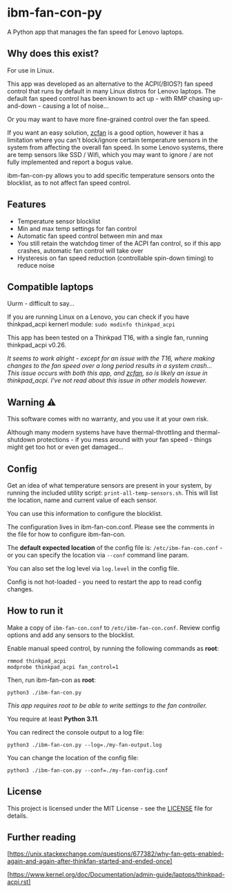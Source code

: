# ibm-fan-con-py
A Python app that manages the fan speed for Lenovo laptops.


## Why does this exist?
For use in Linux.

This app was developed as an alternative to the ACPI(/BIOS?) fan speed control that runs by default in many Linux distros for Lenovo laptops.
The default fan speed control has been known to act up - with RMP chasing up-and-down - causing a lot of noise...

Or you may want to have more fine-grained control over the fan speed.

If you want an easy solution, [zcfan](https://github.com/cdown/zcfan) is a good option, however it has a limitation where you can't block/ignore certain temperature sensors in the system from affecting the overall fan speed. In some Lenovo systems, there are temp sensors like SSD / Wifi, which you may want to ignore / are not fully implemented and report a bogus value.

ibm-fan-con-py allows you to add specific temperature sensors onto the blocklist, as to not affect fan speed control.


## Features
* Temperature sensor blocklist
* Min and max temp settings for fan control
* Automatic fan speed control between min and max
* You still retain the watchdog timer of the ACPI fan control, so if this app crashes, automatic fan control will take over
* Hysteresis on fan speed reduction (controllable spin-down timing) to reduce noise


## Compatible laptops
Uurm - difficult to say...

If you are running Linux on a Lenovo, you can check if you have thinkpad_acpi kernerl module:
`sudo modinfo thinkpad_acpi`

This app has been tested on a Thinkpad T16, with a single fan, running thinkpad_acpi v0.26.

*It seems to work alright - except for an issue with the T16, where making changes to the fan speed over a long period results in a system crash... This issue occurs with both this app, and [zcfan](https://github.com/cdown/zcfan), so is likely an issue in thinkpad_acpi. I've not read about this issue in other models however.*


## Warning ⚠️
This software comes with no warranty, and you use it at your own risk.

Although many modern systems have have thermal-throttling and thermal-shutdown protections - if you mess around with your fan speed - things might get too hot or even get damaged...


## Config
Get an idea of what temperature sensors are present in your system, by running the included utility script: `print-all-temp-sensors.sh`.
This will list the location, name and current value of each sensor.

You can use this information to configure the blocklist.

The configuration lives in ibm-fan-con.conf. Please see the comments in the file for how to configure ibm-fan-con.

The **default expected location** of the config file is: `/etc/ibm-fan-con.conf` - or you can specify the location via `--conf` command line param.

You can also set the log level via `log.level` in the config file.

Config is not hot-loaded - you need to restart the app to read config changes.


## How to run it
Make a copy of `ibm-fan-con.conf` to `/etc/ibm-fan-con.conf`.
Review config options and add any sensors to the blocklist.

Enable manual speed control, by running the following commands as **root**:
```
rmmod thinkpad_acpi
modprobe thinkpad_acpi fan_control=1
```

Then, run ibm-fan-con as **root**:
```
python3 ./ibm-fan-con.py
```
*This app requires root to be able to write settings to the fan controller.*

You require at least **Python 3.11**.


You can redirect the console output to a log file:
```
python3 ./ibm-fan-con.py --log=./my-fan-output.log 
```

You can change the location of the config file:
```
python3 ./ibm-fan-con.py --conf=./my-fan-config.conf
```

## License

This project is licensed under the MIT License - see the [LICENSE](LICENSE) file for details.

## Further reading
[https://unix.stackexchange.com/questions/677382/why-fan-gets-enabled-again-and-again-after-thinkfan-started-and-ended-once]

[https://www.kernel.org/doc/Documentation/admin-guide/laptops/thinkpad-acpi.rst]
